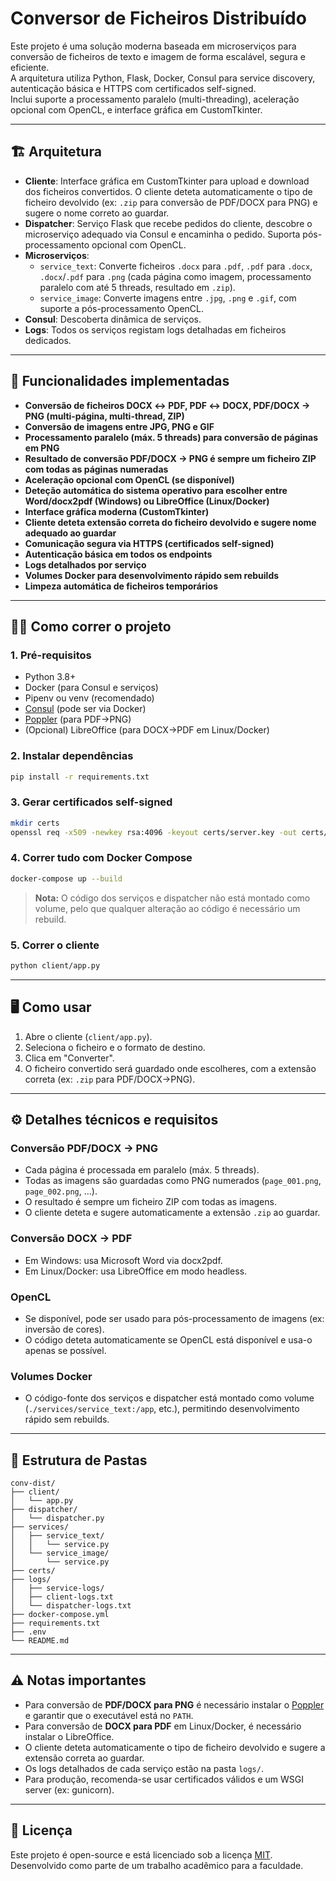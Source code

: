 # Conversor de Ficheiros Distribuído

Este projeto é uma solução moderna baseada em microserviços para conversão de ficheiros de texto e imagem de forma escalável, segura e eficiente.  
A arquitetura utiliza Python, Flask, Docker, Consul para service discovery, autenticação básica e HTTPS com certificados self-signed.  
Inclui suporte a processamento paralelo (multi-threading), aceleração opcional com OpenCL, e interface gráfica em CustomTkinter.

---

## 🏗️ Arquitetura

- **Cliente**: Interface gráfica em CustomTkinter para upload e download dos ficheiros convertidos. O cliente deteta automaticamente o tipo de ficheiro devolvido (ex: `.zip` para conversão de PDF/DOCX para PNG) e sugere o nome correto ao guardar.
- **Dispatcher**: Serviço Flask que recebe pedidos do cliente, descobre o microserviço adequado via Consul e encaminha o pedido. Suporta pós-processamento opcional com OpenCL.
- **Microserviços**:
  - `service_text`: Converte ficheiros `.docx` para `.pdf`, `.pdf` para `.docx`, `.docx`/`.pdf` para `.png` (cada página como imagem, processamento paralelo com até 5 threads, resultado em `.zip`).
  - `service_image`: Converte imagens entre `.jpg`, `.png` e `.gif`, com suporte a pós-processamento OpenCL.
- **Consul**: Descoberta dinâmica de serviços.
- **Logs**: Todos os serviços registam logs detalhadas em ficheiros dedicados.

---

## 🚀 Funcionalidades implementadas

- **Conversão de ficheiros DOCX ↔ PDF, PDF ↔ DOCX, PDF/DOCX → PNG (multi-página, multi-thread, ZIP)**
- **Conversão de imagens entre JPG, PNG e GIF**
- **Processamento paralelo (máx. 5 threads) para conversão de páginas em PNG**
- **Resultado de conversão PDF/DOCX → PNG é sempre um ficheiro ZIP com todas as páginas numeradas**
- **Aceleração opcional com OpenCL (se disponível)**
- **Deteção automática do sistema operativo para escolher entre Word/docx2pdf (Windows) ou LibreOffice (Linux/Docker)**
- **Interface gráfica moderna (CustomTkinter)**
- **Cliente deteta extensão correta do ficheiro devolvido e sugere nome adequado ao guardar**
- **Comunicação segura via HTTPS (certificados self-signed)**
- **Autenticação básica em todos os endpoints**
- **Logs detalhados por serviço**
- **Volumes Docker para desenvolvimento rápido sem rebuilds**
- **Limpeza automática de ficheiros temporários**

---

## 🏃‍♂️ Como correr o projeto

### 1. Pré-requisitos

- Python 3.8+
- Docker (para Consul e serviços)
- Pipenv ou venv (recomendado)
- [Consul](https://www.consul.io/) (pode ser via Docker)
- [Poppler](https://github.com/oschwartz10612/poppler-windows/releases/) (para PDF→PNG)
- (Opcional) LibreOffice (para DOCX→PDF em Linux/Docker)

### 2. Instalar dependências

```bash
pip install -r requirements.txt
```

### 3. Gerar certificados self-signed

```bash
mkdir certs
openssl req -x509 -newkey rsa:4096 -keyout certs/server.key -out certs/server.crt -days 365 -nodes -subj "/CN=localhost"
```

### 4. Correr tudo com Docker Compose

```bash
docker-compose up --build
```

> **Nota:** O código dos serviços e dispatcher não está montado como volume, pelo que qualquer alteração ao código é necessário um rebuild.

### 5. Correr o cliente

```bash
python client/app.py
```

---

## 🖥️ Como usar

1. Abre o cliente (`client/app.py`).
2. Seleciona o ficheiro e o formato de destino.
3. Clica em "Converter".
4. O ficheiro convertido será guardado onde escolheres, com a extensão correta (ex: `.zip` para PDF/DOCX→PNG).

---

## ⚙️ Detalhes técnicos e requisitos

### Conversão PDF/DOCX → PNG

- Cada página é processada em paralelo (máx. 5 threads).
- Todas as imagens são guardadas como PNG numerados (`page_001.png`, `page_002.png`, ...).
- O resultado é sempre um ficheiro ZIP com todas as imagens.
- O cliente deteta e sugere automaticamente a extensão `.zip` ao guardar.

### Conversão DOCX → PDF

- Em Windows: usa Microsoft Word via docx2pdf.
- Em Linux/Docker: usa LibreOffice em modo headless.

### OpenCL

- Se disponível, pode ser usado para pós-processamento de imagens (ex: inversão de cores).
- O código deteta automaticamente se OpenCL está disponível e usa-o apenas se possível.

### Volumes Docker

- O código-fonte dos serviços e dispatcher está montado como volume (`./services/service_text:/app`, etc.), permitindo desenvolvimento rápido sem rebuilds.

---

## 📂 Estrutura de Pastas

```
conv-dist/
├── client/
│   └── app.py
├── dispatcher/
│   └── dispatcher.py
├── services/
│   ├── service_text/
│   │   └── service.py
│   └── service_image/
│       └── service.py
├── certs/
├── logs/
│   ├── service-logs/
│   ├── client-logs.txt
│   └── dispatcher-logs.txt
├── docker-compose.yml
├── requirements.txt
├── .env
└── README.md
```

---

## ⚠️ Notas importantes

- Para conversão de **PDF/DOCX para PNG** é necessário instalar o [Poppler](https://github.com/oschwartz10612/poppler-windows/releases/) e garantir que o executável está no `PATH`.
- Para conversão de **DOCX para PDF** em Linux/Docker, é necessário instalar o LibreOffice.
- O cliente deteta automaticamente o tipo de ficheiro devolvido e sugere a extensão correta ao guardar.
- Os logs detalhados de cada serviço estão na pasta `logs/`.
- Para produção, recomenda-se usar certificados válidos e um WSGI server (ex: gunicorn).

---

## 📄 Licença

Este projeto é open-source e está licenciado sob a licença [MIT](https://opensource.org/licenses/MIT).  
Desenvolvido como parte de um trabalho acadêmico para a faculdade.


